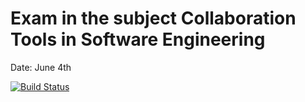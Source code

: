 # Exam in the subject Collaboration Tools in Software Engineering
Date: June 4th

[![Build Status](https://travis-ci.com/kmjaanus/cse-exam.svg?branch=dev)](https://travis-ci.com/kmjaanus/cse-exam)

